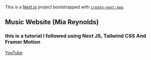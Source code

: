 This is a [Next.js](https://nextjs.org/) project bootstrapped with [`create-next-app`](https://github.com/vercel/next.js/tree/canary/packages/create-next-app).

## Music Website (Mia Reynolds)

### this is a tutorial I followed using Next JS, Tailwind CSS And Framer Motion

[YouTube](https://www.youtube.com/watch?v=2WGbEMz_1K8&t=8339s)

